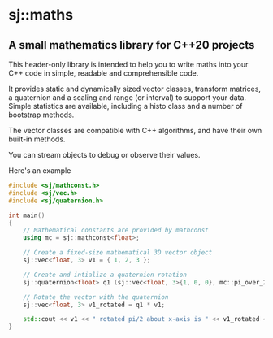 # sj::maths

## A small mathematics library for C++20 projects

This header-only library is intended to help you to write maths into
your C++ code in simple, readable and comprehensible code.

It provides static and dynamically sized vector classes, transform
matrices, a quaternion and a scaling and range (or interval) to
support your data. Simple statistics are available, including a histo
class and a number of bootstrap methods.

The vector classes are compatible with C++ algorithms, and have their
own built-in methods.

You can stream objects to debug or observe their values.

Here's an example

```c++
#include <sj/mathconst.h>
#include <sj/vec.h>
#include <sj/quaternion.h>

int main()
{
    // Mathematical constants are provided by mathconst
    using mc = sj::mathconst<float>;

    // Create a fixed-size mathematical 3D vector object
    sj::vec<float, 3> v1 = { 1, 2, 3 };

    // Create and intialize a quaternion rotation
    sj::quaternion<float> q1 (sj::vec<float, 3>{1, 0, 0}, mc::pi_over_2);

    // Rotate the vector with the quaternion
    sj::vec<float, 3> v1_rotated = q1 * v1;

    std::cout << v1 << " rotated pi/2 about x-axis is " << v1_rotated << "\n";
}
```
